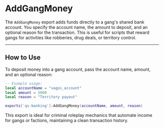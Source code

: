 # AddGangMoney

The `AddGangMoney` export adds funds directly to a gang's shared bank account. You specify the account name, the amount to deposit, and an optional reason for the transaction. This is useful for scripts that reward gangs for activities like robberies, drug deals, or territory control.

***

## How to Use

To deposit money into a gang account, pass the account name, amount, and an optional reason:

```lua
-- Example usage:
local accountName = "vagos_account"
local amount = 5000
local reason = "Territory payout"

exports['qs-banking']:AddGangMoney(accountName, amount, reason)
```

This export is ideal for criminal roleplay mechanics that automate income for gangs or factions, maintaining a clean transaction history.
